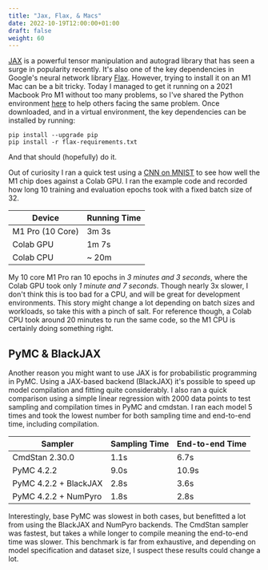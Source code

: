 ```yaml
---
title: "Jax, Flax, & Macs"
date: 2022-10-19T12:00:00+01:00
draft: false
weight: 60
---
```


[JAX](jax.readthedocs.io) is a powerful tensor manipulation and autograd library that has seen a surge in popularity recently. It's also one of the key dependencies in Google's neural network library [Flax](flax.readthedocs.io). However, trying to install it on an M1 Mac can be a bit tricky. Today I managed to get it running on a 2021 Macbook Pro M1 without too many problems, so I've shared the Python environment [here](https://gist.github.com/JHart96/8fdca120f40b985440bb03f6a033ab26) to help others facing the same problem. Once downloaded, and in a virtual environment, the key dependencies can be installed by running:

```
pip install --upgrade pip
pip install -r flax-requirements.txt
```

And that should (hopefully) do it.

Out of curiosity I ran a quick test using a [CNN on MNIST](https://flax.readthedocs.io/en/latest/getting_started.html) to see how well the M1 chip does against a Colab GPU. I ran the example code and recorded how long 10 training and evaluation epochs took with a fixed batch size of 32.

| Device      | Running Time |
| ----------- | ------------ |
| M1 Pro (10 Core) | 3m 3s |
| Colab GPU | 1m 7s |
| Colab CPU | ~ 20m |

My 10 core M1 Pro ran 10 epochs in *3 minutes and 3 seconds*, where the Colab GPU took only *1 minute and 7 seconds*. Though nearly 3x slower, I don't think this is too bad for a CPU, and will be great for development environments. This story might change a lot depending on batch sizes and workloads, so take this with a pinch of salt. For reference though, a Colab CPU took around 20 minutes to run the same code, so the M1 CPU is certainly doing something right.

## PyMC & BlackJAX

Another reason you might want to use JAX is for probabilistic programming in PyMC. Using a JAX-based backend (BlackJAX) it's possible to speed up model compilation and fitting quite considerably. I also ran a quick comparison using a simple linear regression with 2000 data points to test sampling and compilation times in PyMC and cmdstan. I ran each model 5 times and took the lowest number for both sampling time and end-to-end time, including compilation.

| Sampler      | Sampling Time | End-to-end Time |
| ----------- | ------------ | --- |
| CmdStan 2.30.0 | 1.1s | 6.7s |
| PyMC 4.2.2 | 9.0s | 10.9s |
| PyMC 4.2.2 + BlackJAX | 2.8s | 3.6s |
| PyMC 4.2.2 + NumPyro | 1.8s | 2.8s |

Interestingly, base PyMC was slowest in both cases, but benefitted a lot from using the BlackJAX and NumPyro backends. The CmdStan sampler was fastest, but takes a while longer to compile meaning the end-to-end time was slower. This benchmark is far from exhaustive, and depending on model specification and dataset size, I suspect these results could change a lot.
